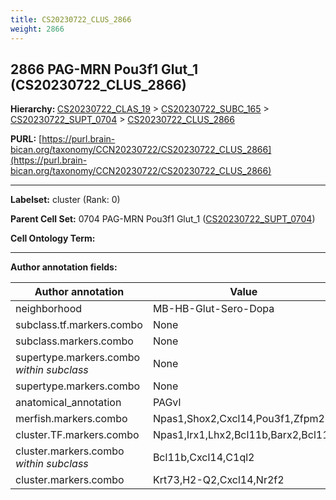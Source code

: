 ```yaml
---
title: CS20230722_CLUS_2866
weight: 2866
---
```

## 2866 PAG-MRN Pou3f1 Glut_1 (CS20230722_CLUS_2866)
<b>Hierarchy: </b>
[CS20230722_CLAS_19](../CS20230722_CLAS_19) >
[CS20230722_SUBC_165](../CS20230722_SUBC_165) >
[CS20230722_SUPT_0704](../CS20230722_SUPT_0704) >
[CS20230722_CLUS_2866](../CS20230722_CLUS_2866)

**PURL:** [https://purl.brain-bican.org/taxonomy/CCN20230722/CS20230722_CLUS_2866](https://purl.brain-bican.org/taxonomy/CCN20230722/CS20230722_CLUS_2866)

---


**Labelset:** cluster (Rank: 0)

**Parent Cell Set:** 0704 PAG-MRN Pou3f1 Glut_1 ([CS20230722_SUPT_0704](../CS20230722_SUPT_0704))



**Cell Ontology Term:** 

[MARKER GENES.]: #


---

[TRANSFERRED ANNOTATIONS.]: #


[AUTHOR ANNOTATION FIELDS.]: #


**Author annotation fields:**

| Author annotation | Value |
|-------------------|-------|
|neighborhood|MB-HB-Glut-Sero-Dopa|
|subclass.tf.markers.combo|None|
|subclass.markers.combo|None|
|supertype.markers.combo _within subclass_|None|
|supertype.markers.combo|None|
|anatomical_annotation|PAGvl|
|merfish.markers.combo|Npas1,Shox2,Cxcl14,Pou3f1,Zfpm2|
|cluster.TF.markers.combo|Npas1,Irx1,Lhx2,Bcl11b,Barx2,Bcl11a|
|cluster.markers.combo _within subclass_|Bcl11b,Cxcl14,C1ql2|
|cluster.markers.combo|Krt73,H2-Q2,Cxcl14,Nr2f2|
